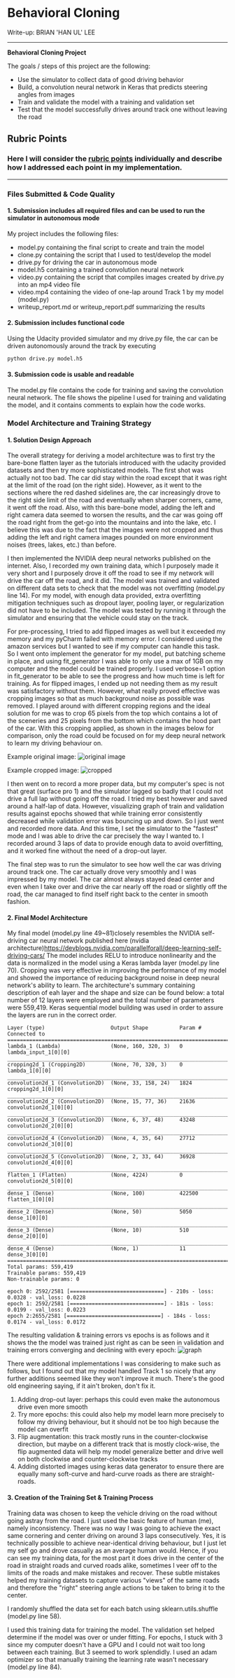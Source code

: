 # **Behavioral Cloning** 



Write-up: BRIAN 'HAN UL' LEE



---

**Behavioral Cloning Project**

The goals / steps of this project are the following:
* Use the simulator to collect data of good driving behavior
* Build, a convolution neural network in Keras that predicts steering angles from images
* Train and validate the model with a training and validation set
* Test that the model successfully drives around track one without leaving the road

## Rubric Points
### Here I will consider the [rubric points](https://review.udacity.com/#!/rubrics/432/view) individually and describe how I addressed each point in my implementation.  

---
### Files Submitted & Code Quality

#### 1. Submission includes all required files and can be used to run the simulator in autonomous mode

My project includes the following files:
* model.py containing the final script to create and train the model
* clone.py containing the script that I used to test/develop the model
* drive.py for driving the car in autonomous mode
* model.h5 containing a trained convolution neural network 
* video.py containing the script that compiles images created by drive.py into an mp4 video file
* video.mp4 containing the video of one-lap around Track 1 by my model (model.py)
* writeup_report.md or writeup_report.pdf summarizing the results

#### 2. Submission includes functional code
Using the Udacity provided simulator and my drive.py file, the car can be driven autonomously around the track by executing 
```sh
python drive.py model.h5
```

#### 3. Submission code is usable and readable

The model.py file contains the code for training and saving the convolution neural network. 
The file shows the pipeline I used for training and validating the model, and it contains comments to explain how the code works.


### Model Architecture and Training Strategy

#### 1. Solution Design Approach

The overall strategy for deriving a model architecture was to first try the bare-bone flatten layer as the tutorials introduced with the udacity provided datasets and then try more sophisticated models. The first shot was actually not too bad. The car did stay within the road except that it was right at the limit of the road (on the right side). However, as it went to the sections where the red dashed sidelines are, the car increasingly drove to the right side limit of the road and eventually when sharper corners, came, it went off the road. Also, with this bare-bone model, adding the left and right camera data seemed to worsen the results, and the car was going off the road right from the get-go into the mountains and into the lake, etc. I believe this was due to the fact that the images were not cropped and thus adding the left and right camera images pounded on more environment noises (trees, lakes, etc.) than before.

I then implemented the NVIDIA deep neural networks published on the internet. Also, I recorded my own training data, which I purposely made it very short and I purposely drove it off the road to see if my network will drive the car off the road, and it did.
The model was trained and validated on different data sets to check that the model was not overfitting (model.py line 14). For my model, with enough data provided, extra overfitting mitigation techniques such as dropout layer, pooling layer, or regularization did not have to be included. 
The model was tested by running it through the simulator and ensuring that the vehicle could stay on the track.

For pre-processing, I tried to add flipped images as well but it exceeded my memory and my pyCharm failed with memory error. I considered using the amazon services but I wanted to see if my computer can handle this task.
So I went onto implement the generator for my model, put batching scheme in place, and using fit_generator I was able to only use a max of 1GB on my computer and the model could be trained properly. I used verbose=1 option in fit_generator to be able to see the progress and how much time is left for training.
As for flipped images, I ended up not needing them as my result was satisfactory without them. However, what really proved effective was cropping images so that as much background noise as possible was removed.
I played around with different cropping regions and the ideal solution for me was to crop 65 pixels from the top which contains a lot of the sceneries and 25 pixels from the bottom which contains the hood part of the car. With this cropping applied, as shown in the images below for comparison, only the road could be focused on for my deep neural network to learn my driving behaviour on.

Example original image:
![original image](origimg.jpg)

Example cropped image:
![cropped](cropimg.png)

I then went on to record a more proper data, but my computer's spec is not that great (surface pro 1) and the simulator lagged so badly that I could not drive a full lap without going off the road. I tried my best however and saved around a half-lap of data.
However, visualizing graph of train and validation results against epochs showed that while training error consistently decreased while validation error was bouncing up and down. So I just went and recorded more data.
And this time, I set the simulator to the "fastest" mode and I was able to drive the car precisely the way I wanted to. I recorded around 3 laps of data to provide enough data to avoid overfitting, and it worked fine without the need of a drop-out layer.

The final step was to run the simulator to see how well the car was driving around track one. 
The car actually drove very smoothly and I was impressed by my model. The car almost always stayed dead center and even when I take over and drive the car nearly off the road or slightly off the road, the car managed to find itself right back to the center in smooth fashion.


#### 2. Final Model Architecture

My final model (model.py line 49~81)closely resembles the NVIDIA self-driving car neural network published here (nvidia architecture)https://devblogs.nvidia.com/parallelforall/deep-learning-self-driving-cars/
The model includes RELU to introduce nonlinearity and the data is normalized in the model using a Keras lambda layer (model.py line 70).
Cropping was very effective in improving the performance of my model and showed the importance of reducing background noise in deep neural network's ability to learn.
The architecture's summary containing description of eah layer and the shape and size can be found below: a total number of 12 layers were employed and the total number of parameters were 559,419.
Keras sequential model building was used in order to assure the layers are run in the correct order.


```text
Layer (type)                     Output Shape          Param #     Connected to                     
====================================================================================================
lambda_1 (Lambda)                (None, 160, 320, 3)   0           lambda_input_1[0][0]             
____________________________________________________________________________________________________
cropping2d_1 (Cropping2D)        (None, 70, 320, 3)    0           lambda_1[0][0]                   
____________________________________________________________________________________________________
convolution2d_1 (Convolution2D)  (None, 33, 158, 24)   1824        cropping2d_1[0][0]               
____________________________________________________________________________________________________
convolution2d_2 (Convolution2D)  (None, 15, 77, 36)    21636       convolution2d_1[0][0]            
____________________________________________________________________________________________________
convolution2d_3 (Convolution2D)  (None, 6, 37, 48)     43248       convolution2d_2[0][0]            
____________________________________________________________________________________________________
convolution2d_4 (Convolution2D)  (None, 4, 35, 64)     27712       convolution2d_3[0][0]            
____________________________________________________________________________________________________
convolution2d_5 (Convolution2D)  (None, 2, 33, 64)     36928       convolution2d_4[0][0]            
____________________________________________________________________________________________________
flatten_1 (Flatten)              (None, 4224)          0           convolution2d_5[0][0]            
____________________________________________________________________________________________________
dense_1 (Dense)                  (None, 100)           422500      flatten_1[0][0]                  
____________________________________________________________________________________________________
dense_2 (Dense)                  (None, 50)            5050        dense_1[0][0]                    
____________________________________________________________________________________________________
dense_3 (Dense)                  (None, 10)            510         dense_2[0][0]                    
____________________________________________________________________________________________________
dense_4 (Dense)                  (None, 1)             11          dense_3[0][0]                    
====================================================================================================
Total params: 559,419
Trainable params: 559,419
Non-trainable params: 0

epoch 0: 2592/2581 [==============================] - 210s - loss: 0.0328 - val_loss: 0.0228
epoch 1: 2592/2581 [==============================] - 181s - loss: 0.0199 - val_loss: 0.0223
epoch 2:2655/2581 [==============================] - 184s - loss: 0.0174 - val_loss: 0.0172

```

The resulting validation & training errors vs epochs is as follows and it shows the the model was trained just right as can be seen in validation and training errors converging and declining with every epoch:
 ![graph](trainvalgraph.png)

There were additional implementations I was considering to make such as follows, but I found out that my model handled Track 1 so nicely that any further additions seemed like they won't improve it much. There's the good old engineering saying, if it ain't broken, don't fix it.
1. Adding drop-out layer: perhaps this could even make the autonomous drive even more smooth
2. Try more epochs: this could also help my model learn more precisely to follow my driving behaviour, but it should not be too high because the model can overfit
3. Flip augmentation: this track mostly runs in the counter-clockwise direction, but maybe on a different track that is mostly clock-wise, the flip augmented data will help my model generalize better and drive well on both clockwise and counter-clockwise tracks
4. Adding distorted images using keras data generator to ensure there are equally many soft-curve and hard-curve roads as there are straight-roads.

#### 3. Creation of the Training Set & Training Process

Training data was chosen to keep the vehicle driving on the road without going astray from the road. 
I just used the basic feature of human (me), namely inconsistency. There was no way I was going to achieve the exact same cornering and center driving on around 3 laps consecutively. Yes, it is technically possible to achieve near-identical driving behaviour, but I just let my self go and drove casually as an average human would.
Hence, if you can see my training data, for the most part it does drive in the center of the road in straight roads and curved roads alike, sometimes I veer off to the limits of the roads and make mistakes and recover. These subtle mistakes helped my training datasets to capture various "views" of the same roads and therefore the "right" steering angle actions to be taken to bring it to the center.

I randomly shuffled the data set for each batch using sklearn.utils.shuffle (model.py line 58). 

I used this training data for training the model. The validation set helped determine if the model was over or under fitting. 
For epochs, I stuck with 3 since my computer doesn't have a GPU and I could not wait too long between each training. But 3 seemed to work splendidly. 
I used an adam optimizer so that manually training the learning rate wasn't necessary (model.py line 84).
